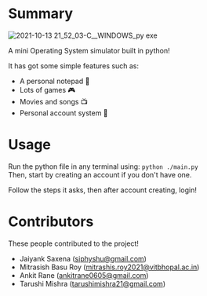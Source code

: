 # Summary

![2021-10-13 21_52_03-C__WINDOWS_py exe](https://user-images.githubusercontent.com/52672162/137174777-5dd43e0c-1f20-47ee-83f9-631e08284b0b.png)

A mini Operating System simulator built in python!

It has got some simple features such as:
- A personal notepad 📒
- Lots of games 🎮
- Movies and songs 📺
- Personal account system 🧑

# Usage

Run the python file in any terminal using: `python ./main.py`  
Then, start by creating an account if you don't have one.

Follow the steps it asks, then after account creating, login!

# Contributors

These people contributed to the project!


- Jaiyank Saxena (siphyshu@gmail.com)
- Mitrasish Basu Roy (mitrashis.roy2021@vitbhopal.ac.in)
- Ankit Rane (ankitrane0605@gmail.com)
- Tarushi Mishra (tarushimishra21@gmail.com)

